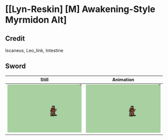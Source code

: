 # [\[Lyn-Reskin\] \[M\] Awakening-Style Myrmidon Alt]

## Credit

Iscaneus, Leo_link, Intestine
	
## Sword

| Still | Animation |
| :---: | :-------: |
| ![Sword still](./Sword_000.png) | ![Sword animation](./Sword.gif) |
